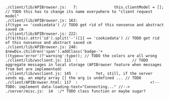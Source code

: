 	./client/lib/APIBrowser.js:   7:                this.clientModel = []; // TODO this has to change its name everywhere to "client request model"
	./client/lib/APIBrowser.js: 163:                                        if(type == 'cookiedata') // TODO get rid of this nonsense and abstract saved cm
	./client/lib/APIBrowser.js: 222:                                        if($(this).attr('id').split('-')[1] == 'cookiedata') // TODO get rid of this nonsense and abstract saved cm
	./client/lib/APIBrowser.js: 248:                        $newDiv.children('span').addClass('badge-'+((type=='error')?'warning':type)); // TODO the colors are all wrong
	./client/lib/wsclient.js: 111  :                        // TODO aggregate messages in local storage (APIBrowser feature when messages from bot are implemented)
	./client/lib/wsclient.js: 145  :        Yet, still, if the server sends eg. an empty array [] the arg is undefined ... // TODO
	./client/APIBrowser.html: 117  :                                <!-- TODO: implement data-loading-text="Connecting..." //-->
	./server/misc.js:  14  :/* TODO class function or maybe sugar?
